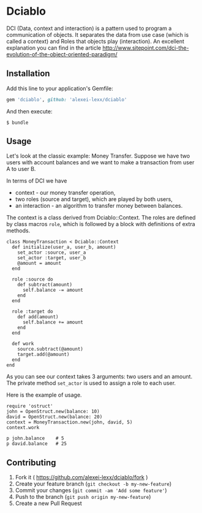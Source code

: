 # Dciablo

DCI (Data, context and interaction) is a pattern used to program a
communication of objects.
It separates the data from use case (which is called a context) and Roles that objects play (interaction).
An excellent explanation you can find in the article
http://www.sitepoint.com/dci-the-evolution-of-the-object-oriented-paradigm/

## Installation

Add this line to your application's Gemfile:

```ruby
gem 'dciablo', github: 'alexei-lexx/dciablo'
```

And then execute:

    $ bundle

## Usage

Let's look at the classic example: Money Transfer. Suppose we have two
users with account balances and we want to make a transaction from user A to
user B.

In terms of DCI we have
* context - our money transfer operation,
* two roles (source and target), which are played by both users,
* an interaction - an algorithm to transfer money between balances.

The context is a class derived from Dciablo::Context.
The roles are defined by class macros `role`, which is followed by a block with
definitions of extra methods.


    class MoneyTransaction < Dciablo::Context
      def initialize(user_a, user_b, amount)
        set_actor :source, user_a
        set_actor :target, user_b
        @amount = amount
      end
      
      role :source do
        def subtract(amount)
          self.balance -= amount
        end
      end

      role :target do
        def add(amount)
          self.balance += amount
        end
      end

      def work
        source.subtract(@amount)
        target.add(@amount)
      end
    end

As you can see our context takes 3 arguments: two users and an amount. The private method `set_actor` is used to assign a role to each user.

Here is the example of usage.

    require 'ostruct'
    john = OpenStruct.new(balance: 10)
    david = OpenStruct.new(balance: 20)
    context = MoneyTransaction.new(john, david, 5)
    context.work

    p john.balance    # 5
    p david.balance   # 25

## Contributing

1. Fork it ( https://github.com/alexei-lexx/dciablo/fork )
2. Create your feature branch (`git checkout -b my-new-feature`)
3. Commit your changes (`git commit -am 'Add some feature'`)
4. Push to the branch (`git push origin my-new-feature`)
5. Create a new Pull Request
